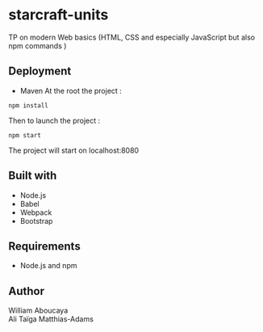 # starcraft-units
TP on modern Web basics (HTML, CSS and especially JavaScript but also npm commands )

## Deployment

* Maven
At the root the project :
```
npm install
```
Then to launch the project : 
```
npm start
```
The project will start on localhost:8080

## Built with

* Node.js
* Babel
* Webpack
* Bootstrap

## Requirements

* Node.js and npm

## Author

William Aboucaya  
Ali Taïga Matthias-Adams
